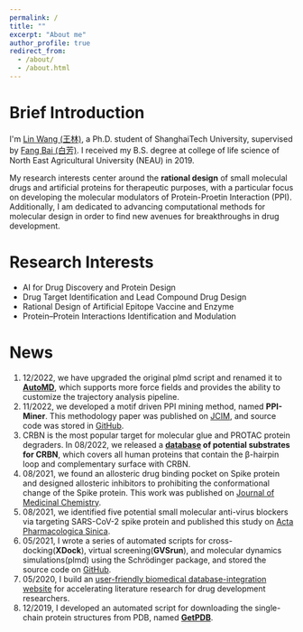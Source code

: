 ```yaml
---
permalink: /
title: ""
excerpt: "About me"
author_profile: true
redirect_from: 
  - /about/
  - /about.html
---
```


Brief Introduction
=====

I'm [Lin Wang \(王林\)](https://scholar.google.com.hk/citations?user=lFYS_EQAAAAJ&hl=zh-CN), a Ph.D. student of ShanghaiTech University, supervised by [Fang Bai \(白芳\)](https://scholar.google.com.hk/citations?user=FZ3zkfcAAAAJ&hl=zh-CN). I received my B.S. degree at college of life science of North East Agricultural University \(NEAU\) in 2019.    
    
My research interests center around the **rational design** of small moleculal drugs and artificial proteins for therapeutic purposes, with a particular focus on developing the molecular modulators of Protein-Proetin Interaction \(PPI\). Additionally, I am dedicated to advancing computational methods for molecular design in order to find new avenues for breakthroughs in drug development.   

Research Interests
=====
* AI for Drug Discovery and Protein Design
* Drug Target Identification and Lead Compound Drug Design
* Rational Design of Artificial Epitope Vaccine and Enzyme
* Protein–Protein Interactions Identification and Modulation
   
News
=====
1. 12/2022, we have upgraded the original plmd script and renamed it to [**AutoMD**](https://github.com/Wang-Lin-boop/AutoMD), which supports more force fields and provides the ability to customize the trajectory analysis pipeline.
2. 11/2022, we developed a motif driven PPI mining method, named **PPI-Miner**. This methodology paper was published on [JCIM](https://pubs.acs.org/doi/full/10.1021/acs.jcim.2c01033), and source code was stored in [GitHub](https://github.com/Wang-Lin-boop/PPI-Miner).
3. CRBN is the most popular target for molecular glue and PROTAC protein degraders. In 08/2022, we released a **[database](https://bailab.siais.shanghaitech.edu.cn/services/crbn-subslib) of potential substrates for CRBN**, which covers all human proteins that contain the β-hairpin loop and complementary surface with CRBN.
4. 08/2021, we found an allosteric drug binding pocket on Spike protein and designed allosteric inhibitors to prohibiting the conformational change of the Spike protein. This work was published on [Journal of Medicinal Chemistry](https://pubs.acs.org/doi/full/10.1021/acs.jmedchem.1c00320).
5. 08/2021, we identified five potential small molecular anti-virus blockers via targeting SARS-CoV-2 spike protein and published this study on [Acta Pharmacologica Sinica](https://www.nature.com/articles/s41401-021-00735-z).
6. 05/2021, I wrote a series of automated scripts for cross-docking\(**XDock**\), virtual screening\(**GVSrun**\), and molecular dynamics simulations\(plmd\) using the Schrödinger package, and stored the source code on [GitHub](https://github.com/Wang-Lin-boop/Schrodinger-Script).
7. 05/2020, I build an [user-friendly biomedical database-integration website](https://wang-lin-boop.github.io/Biodb-Search/) for accelerating literature research for drug development researchers.
8. 12/2019, I developed an automated script for downloading the single-chain protein structures from PDB, named [**GetPDB**](https://github.com/Wang-Lin-boop/GetPDB).
